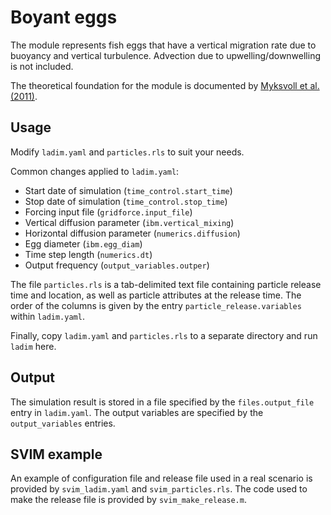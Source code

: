 # Boyant eggs

The module represents fish eggs that have a vertical migration rate due to
buoyancy and vertical turbulence. Advection due to upwelling/downwelling is
not included.

The theoretical foundation for the module is documented by 
[Myksvoll et al. (2011)](http://dx.doi.org/10.1080/19425120.2011.595258).

## Usage

Modify `ladim.yaml` and `particles.rls` to suit your needs.

Common changes applied to `ladim.yaml`:
- Start date of simulation (`time_control.start_time`)
- Stop date of simulation (`time_control.stop_time`)
- Forcing input file (`gridforce.input_file`)
- Vertical diffusion parameter (`ibm.vertical_mixing`)
- Horizontal diffusion parameter (`numerics.diffusion`)
- Egg diameter (`ibm.egg_diam`)
- Time step length (`numerics.dt`)
- Output frequency (`output_variables.outper`)

The file `particles.rls` is a tab-delimited text file containing particle
release time and location, as well as particle attributes at the release time.
The order of the columns is given by the entry `particle_release.variables`
within `ladim.yaml`.

Finally, copy `ladim.yaml` and `particles.rls` to a separate directory and
run `ladim` here.


## Output

The simulation result is stored in a file specified by the `files.output_file`
entry in `ladim.yaml`. The output variables are specified by the
`output_variables` entries. 

## SVIM example

An example of configuration file and release file used in a real scenario is
provided by `svim_ladim.yaml` and `svim_particles.rls`. The code used to make
the release file is provided by `svim_make_release.m`.  
